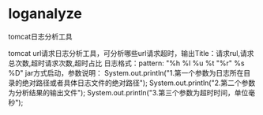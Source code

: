 # loganalyze
tomcat日志分析工具

tomcat url请求日志分析工具，可分析哪些url请求超时，输出Title：请求rul,请求总次数,超时请求次数,超时占比
日志格式：pattern: "%h %l %u %t \"%r\" %s %D"
jar方式启动，参数说明：
			System.out.println("1.第一个参数为日志所在目录的绝对路径或者具体日志文件的绝对路径");
			System.out.println("2.第二个参数为分析结果的输出文件");
			System.out.println("3.第三个参数为超时时间，单位毫秒");